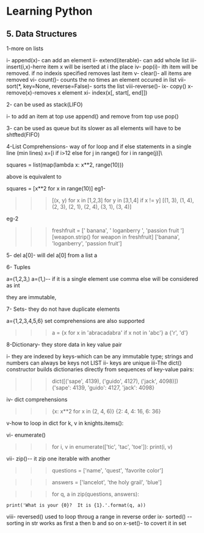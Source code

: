 # Learning Python

## 5. Data Structures
1-more on lists

i-   append(x)- can add an element 
ii-  extend(iterable)- can add whole list
iii- insert(i,x)-herre item x will be iserted at i the place
iv-  pop(i)- ith item will be removed. if no indexis specified removes last item 
v-   clear()- all items are removed
vi-  count()- counts the no times an element occured in list
vii- sort(*, key=None, reverse=False)- sorts the list 
viii-reverse()- 
ix-  copy()
x-   remove(x)-removes x element
xi-  index(x[, start[, end]])

2- can be used as stack(LIFO)

i-  to add an item at top use append() and remove from top use pop()

3- can be used as queue but its slower as all elements will have to be shtfted(FIFO) 

4-List Comprehensions- way of for loop and if else statements in a single line (min lines)
 x=[i if i>12 else  for j in range() for i in range(j)]\
  
  squares = list(map(lambda x: x**2, range(10))) 
  
  above is equivalent to 
  
  squares = [x**2 for x in range(10)]
eg1-
>>>[(x, y) for x in [1,2,3] for y in [3,1,4] if x != y]
[(1, 3), (1, 4), (2, 3), (2, 1), (2, 4), (3, 1), (3, 4)]

eg-2
>>>freshfruit = ['  banana', '  loganberry ', 'passion fruit  ']
>>>[weapon.strip() for weapon in freshfruit]
['banana', 'loganberry', 'passion fruit']

5- del a[0]- will del a[0] from a list a

6- Tuples 

a=(1,2,3,)
a=(1,)-- if it is a single element use comma else will be considered as int

they are immutable,

7- Sets- they do not have duplicate elements

a={1,2,3,4,5,6}
set comprehensions are also supported
>>>a = {x for x in 'abracadabra' if x not in 'abc'}
>>>a
{'r', 'd'}

8-Dictionary- they store data in key value pair

i-   they are indexed by keys-which can be any immutable type; strings and numbers can always be keys not LIST
ii-  keys are unique
iii-The dict() constructor builds dictionaries directly from sequences of key-value pairs:

>>>dict([('sape', 4139), ('guido', 4127), ('jack', 4098)])
{'sape': 4139, 'guido': 4127, 'jack': 4098}

iv- dict comprehensions

>>>{x: x**2 for x in (2, 4, 6)}
{2: 4, 4: 16, 6: 36}


v-how to loop in dict
    for k, v in knights.items():

vi- enumerate()

>>>for i, v in enumerate(['tic', 'tac', 'toe']):
    print(i, v)



vii- zip()-- it zip one iterable with another 
>>>questions = ['name', 'quest', 'favorite color']

>>>answers = ['lancelot', 'the holy grail', 'blue']

>>>for q, a in zip(questions, answers):

    print('What is your {0}?  It is {1}.'.format(q, a))


viii- reversed() used to loop throug a range in reverse order
ix- sorted() -- sorting in str works as first a then b and so on
x-set()- to covert it in set





